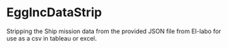 # EggIncDataStrip
Stripping the Ship mission data from the provided JSON file from EI-labo for use as a csv in tableau or excel.
